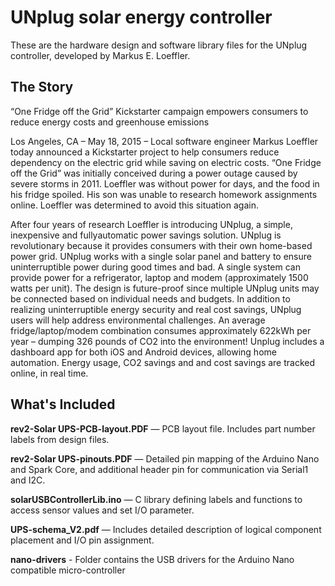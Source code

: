 UNplug solar energy controller
=====

These are the hardware design and software library files for the UNplug controller, developed by Markus E. Loeffler.

## The Story

“One Fridge off the Grid” Kickstarter campaign empowers consumers to reduce energy costs and greenhouse emissions

Los Angeles, CA – May 18, 2015 – Local software engineer Markus Loeffler today announced a Kickstarter project to help consumers reduce dependency on the electric grid while saving on electric costs. “One Fridge off the Grid” was initially conceived during a power outage caused by severe storms in 2011. Loeffler was without power for days, and the food in his fridge spoiled. His son was unable to research homework assignments online. Loeffler was determined to avoid this situation again.

After four years of research Loeffler is introducing UNplug, a simple, inexpensive and fully­automatic power savings solution. UNplug is revolutionary because it provides consumers with their own home-based power grid. 
UNplug works with a single solar panel and battery to ensure uninterruptible power during good times and bad. A single system can provide power for a refrigerator, laptop and modem (approximately 1500 watts per unit). The design is future-proof since multiple UNplug units may be connected based on individual needs and budgets.
In addition to realizing uninterruptible energy security and real cost savings, UNplug users will help address environmental challenges.  An average fridge/laptop/modem combination consumes approximately 622kWh per year – dumping 326 pounds of CO2 into the environment!
Unplug includes a dashboard app for both iOS and Android devices, allowing home automation.  Energy usage, CO2 savings and and cost savings are tracked online, in real time.  

## What's Included

**rev2-Solar UPS-PCB-layout.PDF** — PCB layout file.  Includes part number labels from design files.

**rev2-Solar UPS-pinouts.PDF** — Detailed pin mapping of the Arduino Nano and Spark Core, and additional header pin for communication via Serial1 and I2C.

**solarUSBControllerLib.ino** — C library defining labels and functions to access sensor values and set I/O parameter.

**UPS-schema_V2.pdf** — Includes detailed description of logical component placement and I/O pin assignment.

**nano-drivers** - Folder contains the USB drivers for the Arduino Nano compatible micro-controller


